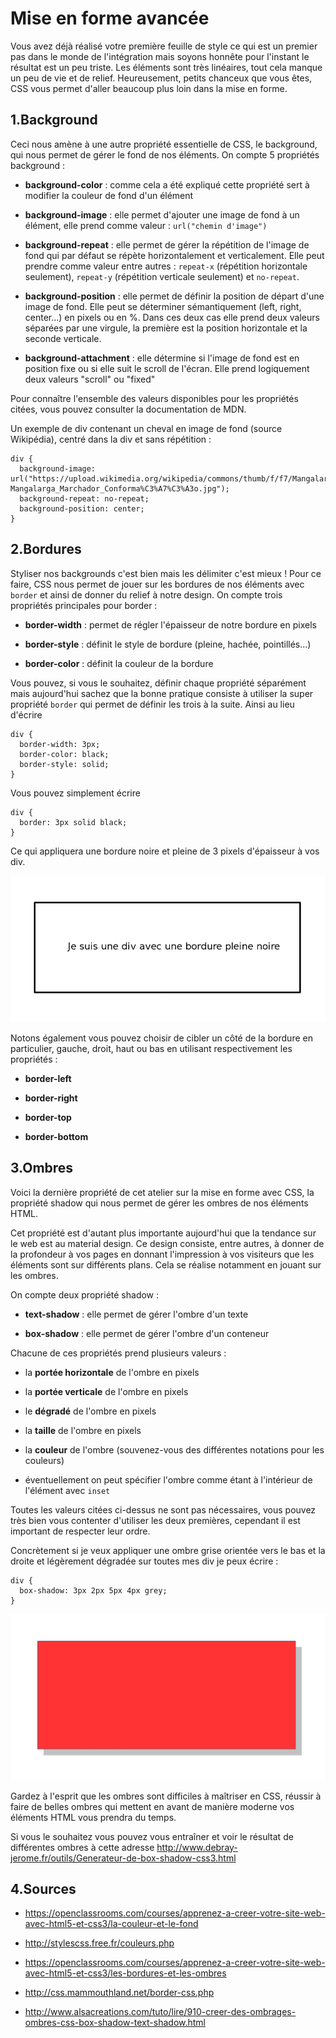 # Mise en forme avancée

Vous avez déjà réalisé votre première feuille de style ce qui est un premier pas dans le monde de l'intégration mais soyons honnête pour l'instant le résultat est un peu triste. Les éléments sont très linéaires, tout cela manque un peu de vie et de relief. Heureusement, petits chanceux que vous êtes, CSS vous permet d'aller beaucoup plus loin dans la mise en forme.

## 1\.Background

Ceci nous amène à une autre propriété essentielle de CSS, le background, qui nous permet de gérer le fond de nos éléments. On compte 5 propriétés background :

- **background-color** : comme cela a été expliqué cette propriété sert à modifier la couleur de fond d'un élément

- **background-image** : elle permet d'ajouter une image de fond à un élément, elle prend comme valeur : ```url("chemin d'image")```

- **background-repeat** : elle permet de gérer la répétition de l'image de fond qui par défaut se répète horizontalement et verticalement. Elle peut prendre comme valeur entre autres : ```repeat-x``` (répétition horizontale seulement), ```repeat-y``` (répétition verticale seulement) et ```no-repeat```.

- **background-position** : elle permet de définir la position de départ d'une image de fond. Elle peut se déterminer sémantiquement (left, right, center...) en pixels ou en %. Dans ces deux cas elle prend deux valeurs séparées par une virgule, la première est la position horizontale et la seconde verticale.

- **background-attachment** : elle détermine si l'image de fond est en position fixe ou si elle suit le scroll de l'écran. Elle prend logiquement deux valeurs "scroll" ou "fixed"

Pour connaître l'ensemble des valeurs disponibles pour les propriétés citées, vous pouvez consulter la documentation de MDN.

Un exemple de div contenant un cheval en image de fond (source Wikipédia), centré dans la div et sans répétition :

```
div {
  background-image: url("https://upload.wikimedia.org/wikipedia/commons/thumb/f/f7/Mangalarga_Marchador_Conforma%C3%A7%C3%A3o.jpg/290px-Mangalarga_Marchador_Conforma%C3%A7%C3%A3o.jpg");
  background-repeat: no-repeat;
  background-position: center;
}

```

## 2\.Bordures

Styliser nos backgrounds c'est bien mais les délimiter c'est mieux ! Pour ce faire, CSS nous permet de jouer sur les bordures de nos éléments avec ```border``` et ainsi de donner du relief à notre design. On compte trois propriétés principales pour border :

- **border-width** : permet de régler l'épaisseur de notre bordure en pixels

- **border-style** : définit le style de bordure (pleine, hachée, pointillés...)

- **border-color** : définit la couleur de la bordure

Vous pouvez, si vous le souhaitez, définir chaque propriété séparément mais aujourd'hui sachez que la bonne pratique consiste à utiliser la super propriété ```border``` qui permet de définir les trois à la suite. Ainsi au lieu d'écrire

```
div {
  border-width: 3px;
  border-color: black;
  border-style: solid;
}

```
Vous pouvez simplement écrire

```
div {
  border: 3px solid black;
}

```
Ce qui appliquera une bordure noire et pleine de 3 pixels d'épaisseur à vos div.

![bordures css](illustrations/bordures-css.jpg)

Notons également vous pouvez choisir de cibler un côté de la bordure en particulier, gauche, droit, haut ou bas en utilisant respectivement les propriétés :

- **border-left**

- **border-right**

- **border-top**

- **border-bottom**

## 3\.Ombres

Voici la dernière propriété de cet atelier sur la mise en forme avec CSS, la propriété shadow qui nous permet de gérer les ombres de nos éléments HTML.

Cet propriété est d'autant plus importante aujourd'hui que la tendance sur le web est au material design. Ce design consiste, entre autres, à donner de la profondeur à vos pages en donnant l'impression à vos visiteurs que les éléments sont sur différents plans. Cela se réalise notamment en jouant sur les ombres.

On compte deux propriété shadow :

- **text-shadow** : elle permet de gérer l'ombre d'un texte

- **box-shadow** : elle permet de gérer l'ombre d'un conteneur

Chacune de ces propriétés prend plusieurs valeurs :

- la **portée horizontale** de l'ombre en pixels

- la **portée verticale** de l'ombre en pixels

- le **dégradé** de l'ombre en pixels

- la **taille** de l'ombre en pixels

- la **couleur** de l'ombre (souvenez-vous des différentes notations pour les couleurs)

- éventuellement on peut spécifier l'ombre comme étant à l'intérieur de l'élément avec ```inset```

Toutes les valeurs citées ci-dessus ne sont pas nécessaires, vous pouvez très bien vous contenter d'utiliser les deux premières, cependant il est important de respecter leur ordre.

Concrètement si je veux appliquer une ombre grise orientée vers le bas et la droite et légèrement dégradée sur toutes mes div je peux écrire :

```
div {
  box-shadow: 3px 2px 5px 4px grey;
}

```
![exemple ombres en css](illustrations/ombres-css.jpg)

Gardez à l'esprit que les ombres sont difficiles à maîtriser en CSS, réussir à faire de belles ombres qui mettent en avant de manière moderne vos éléments HTML vous prendra du temps.

Si vous le souhaitez vous pouvez vous entraîner et voir le résultat de différentes ombres à cette adresse http://www.debray-jerome.fr/outils/Generateur-de-box-shadow-css3.html

## 4\.Sources

- https://openclassrooms.com/courses/apprenez-a-creer-votre-site-web-avec-html5-et-css3/la-couleur-et-le-fond

- http://stylescss.free.fr/couleurs.php

- https://openclassrooms.com/courses/apprenez-a-creer-votre-site-web-avec-html5-et-css3/les-bordures-et-les-ombres

- http://css.mammouthland.net/border-css.php

- http://www.alsacreations.com/tuto/lire/910-creer-des-ombrages-ombres-css-box-shadow-text-shadow.html
